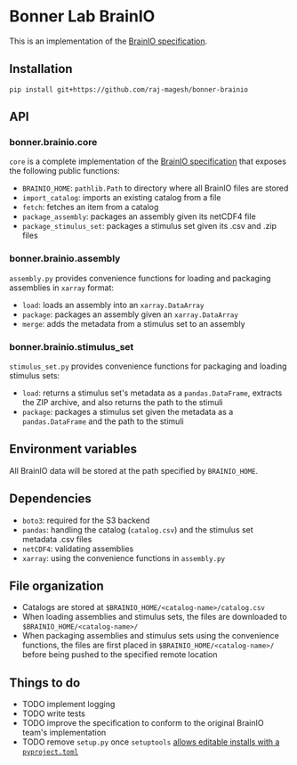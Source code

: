 # Bonner Lab BrainIO

This is an implementation of the [BrainIO specification](https://github.com/brain-score/brainio/blob/main/docs/SPECIFICATION.md).

## Installation

`pip install git+https://github.com/raj-magesh/bonner-brainio`

## API

### bonner.brainio.core

`core` is a complete implementation of the [BrainIO specification](https://github.com/brain-score/brainio/blob/main/docs/SPECIFICATION.md) that exposes the following public functions:

- `BRAINIO_HOME`: `pathlib.Path` to directory where all BrainIO files are stored
- `import_catalog`: imports an existing catalog from a file
- `fetch`: fetches an item from a catalog
- `package_assembly`: packages an assembly given its netCDF4 file
- `package_stimulus_set`: packages a stimulus set given its .csv and .zip files

### bonner.brainio.assembly

`assembly.py` provides convenience functions for loading and packaging assemblies in `xarray` format:

- `load`: loads an assembly into an `xarray.DataArray`
- `package`: packages an assembly given an `xarray.DataArray`
- `merge`: adds the metadata from a stimulus set to an assembly

### bonner.brainio.stimulus_set

`stimulus_set.py` provides convenience functions for packaging and loading stimulus sets:

- `load`: returns a stimulus set's metadata as a `pandas.DataFrame`, extracts the ZIP archive, and also returns the path to the stimuli
- `package`: packages a stimulus set given the metadata as a `pandas.DataFrame` and the path to the stimuli

## Environment variables

All BrainIO data will be stored at the path specified by `BRAINIO_HOME`.

## Dependencies

- `boto3`: required for the S3 backend
- `pandas`: handling the catalog (`catalog.csv`) and the stimulus set metadata .csv files
- `netCDF4`: validating assemblies
- `xarray`: using the convenience functions in `assembly.py`

## File organization

- Catalogs are stored at `$BRAINIO_HOME/<catalog-name>/catalog.csv`
- When loading assemblies and stimulus sets, the files are downloaded to `$BRAINIO_HOME/<catalog-name>/`
- When packaging assemblies and stimulus sets using the convenience functions, the files are first placed in `$BRAINIO_HOME/<catalog-name>/` before being pushed to the specified remote location

## Things to do

- TODO implement logging
- TODO write tests
- TODO improve the specification to conform to the original BrainIO team's implementation
- TODO remove `setup.py` once `setuptools` [allows editable installs with a `pyproject.toml`](https://github.com/pypa/setuptools/issues/2816)
